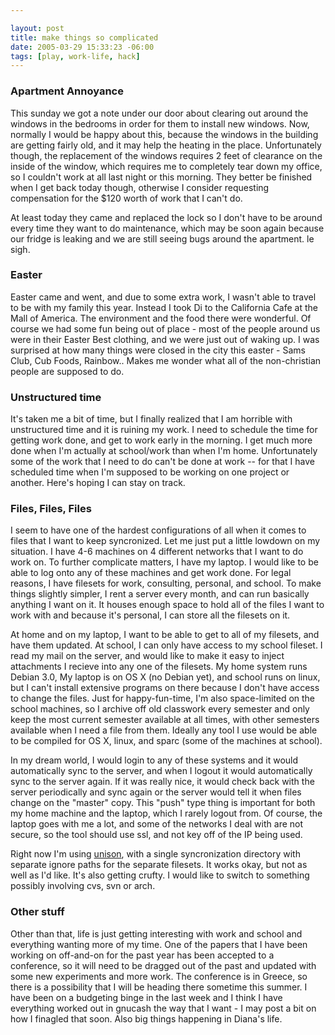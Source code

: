```yaml
--- 

layout: post
title: make things so complicated
date: 2005-03-29 15:33:23 -06:00
tags: [play, work-life, hack]
---
```

<h3>Apartment Annoyance</h3>
This sunday we got a note under our door about clearing out around the windows in the bedrooms in order for them to install new windows.   Now, normally I would be happy about this, because the windows in the building are getting fairly old, and it may help the heating in the place.   Unfortunately though, the replacement of the windows requires 2 feet of clearance on the inside of the window, which requires me to completely tear down my office, so I couldn't work at all last night or this morning.  They better be finished when I get back today though, otherwise I consider requesting compensation for the $120 worth of work that I can't do.

At least today they came and replaced the lock so I don't have to be around every time they want to do maintenance, which may be soon again because our fridge is leaking and we are still seeing bugs around the apartment.  le sigh.
<h3>Easter</h3>
Easter came and went, and due to some extra work, I wasn't able to travel to be with my family this year.  Instead I took Di to the California Cafe at the Mall of America.  The environment and the food there were wonderful.  Of course we had some fun being out of place - most of the people around us were in their Easter Best clothing, and we were just out of waking up.  I was surprised at how many things were closed in the city this easter - Sams Club, Cub Foods, Rainbow..  Makes me wonder what all of the non-christian people are supposed to do.
<h3>Unstructured time</h3>
It's taken me a bit of time, but I finally realized that I am horrible with unstructured time and it is ruining my work.  I need to schedule the time for getting work done, and get to work early in the morning.   I get much more done when I'm actually at school/work than when I'm home.  Unfortunately some of the work that I need to do can't be done at work -- for that I have scheduled time when I'm supposed to be working on one project or another.  Here's hoping I can stay on track.
<h3>Files, Files, Files</h3>
I seem to have one of the hardest configurations of all when it comes to files that I want to keep syncronized.   Let me just put a little lowdown on my situation.   I have 4-6 machines on 4 different networks that I want to do work on.  To further complicate matters, I have my laptop.  I would like to be able to log onto any of these machines and get work done.   For legal reasons, I have filesets for work, consulting, personal, and school.  To make things slightly simpler, I rent a server every month, and can run basically anything I want on it.  It houses enough space to hold all of the files I want to work with and because it's personal, I can store all the filesets on it.

At home and on my laptop, I want to be able to get to all of my filesets, and have them updated.  At school, I can only have access to my school fileset.  I read my mail on the server, and would like to make it easy to inject attachments I recieve into any one of the filesets.  My home system runs Debian 3.0, My laptop is on OS X (no Debian yet), and school runs on linux, but I can't install extensive programs on there because I don't have access to change the files.  Just for happy-fun-time, I'm also space-limited on the school machines, so I archive off old classwork every semester and only keep the most current semester available at all times, with other semesters available when I need a file from them.   Ideally any tool I use would be able to be compiled for OS X, linux, and sparc (some of the machines at school).

In my dream world, I would login to any of these systems and it would automatically sync to the server, and when I logout it would automatically sync to the server again.   If it was really nice, it would check back with the server periodically and sync again or the server would tell it when files change on the "master" copy.  This "push" type thing is important for both my home machine and the laptop, which I rarely logout from.   Of course, the laptop goes with me a lot, and some of the networks I deal with are not secure, so the tool should use ssl, and not key off of the IP being used.

Right now I'm using <a href="http://www.cis.upenn.edu/~bcpierce/unison/">unison</a>, with a single syncronization directory with separate ignore paths for the separate filesets.  It works okay, but not as well as I'd like.  It's also getting crufty.  I would like to switch to something possibly involving cvs, svn or arch.
<h3>Other stuff</h3>
Other than that, life is just getting interesting with work and school and everything wanting more of my time.  One of the papers that I have been working on off-and-on for the past year has been accepted to a conference, so it will need to be dragged out of the past and updated with some new experiments and more work.  The conference is in Greece, so there is a possibility that I will be heading there sometime this summer.  I have been on a budgeting binge in the last week and I think I have everything worked out in gnucash the way that I want - I may post a bit on how I finagled that soon.   Also big things happening in Diana's life.
